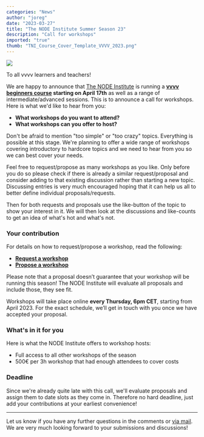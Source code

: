 ```yaml
---
categories: "News"
author: "joreg"
date: "2023-03-27"
title: "The NODE Institute Summer Season 23"
description: "Call for workshops"
imported: "true"
thumb: "TNI_Course_Cover_Template_VVVV_2023.png"
---
```



![](TNI_Course_Cover_Template_VVVV_2023.png) 

To all vvvv learners and teachers!

We are happy to announce that [The NODE Institute](https://thenodeinstitute.org/summer-season-23/) is running a **[vvvv beginners course](https://thenodeinstitute.org/courses/vvvv-beginner-class-summer-2023/) starting on April 17th** as well as a range of intermediate/advanced sessions. This is to announce a call for workshops. Here is what we'd like to hear from you:

* **What workshops do you want to attend?**
* **What workshops can you offer to host?**

Don't be afraid to mention "too simple" or "too crazy" topics. Everything is possible at this stage. We're planning to offer a wide range of workshops covering introductory to hardcore topics and we need to hear from you so we can best cover your needs.

Feel free to request/propose as many workshops as you like. Only before you do so please check if there is already a similar request/proposal and consider adding to that existing discussion rather than starting a new topic. Discussing entries is very much encouraged hoping that it can help us all to better define individual proposals/requests.

Then for both requests and proposals use the like-button of the topic to show your interest in it. We will then look at the discussions and like-counts to get an idea of what's hot and what's not.

### Your contribution

For details on how to request/propose a workshop, read the following:

* **[Request a workshop](https://discourse.vvvv.org/t/how-to-request-a-workshop/21317)**
* **[Propose a workshop](https://discourse.vvvv.org/t/how-to-propose-a-workshop/21316)**

Please note that a proposal doesn’t guarantee that your workshop will be running this season! The NODE Institute will evaluate all proposals and include those, they see fit.

Workshops will take place online **every Thursday, 6pm CET**, starting from April 2023. For the exact schedule, we’ll get in touch with you once we have accepted your proposal.

### What's in it for you
Here is what the NODE Institute offers to workshop hosts:

* Full access to all other workshops of the season
* 500€ per 3h workshop that had enough attendees to cover costs

### Deadline
Since we're already quite late with this call, we'll evaluate proposals and assign them to date slots as they come in. Therefore no hard deadline, just add your contributions at your earliest convenience!

---

Let us know if you have any further questions in the comments or [via mail](mailto:edu@vvvv.org). We are very much looking forward to your submissions and discussions!